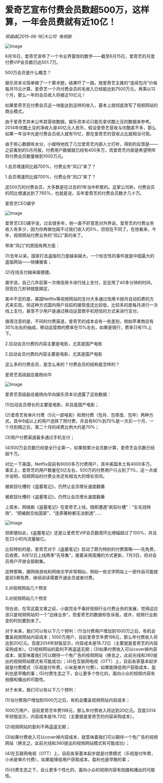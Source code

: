 # 爱奇艺宣布付费会员数超500万，这样算，一年会员费就有近10亿！

*郑道森|2015-06-16|大公司 
                                                电视剧*

![Image](http://si1.go2yd.com/get-image/0LKNX3P8RZg)

6月16日，爱奇艺宣布了一个令业界震惊的数字——截至6月15日，爱奇艺的月度付费VIP会员数已达501.7万。

500万会员是什么概念？

娱乐资本论简单做了一个算术题，结果吓了一跳。按爱奇艺主推的“连续包月”价格每月15元计算，爱奇艺一个月付费会员的毛收入已经能达到7500万元，再乘以12个月，那么一年的会员收入将接近10亿元！

如果爱奇艺在付费会员这一块能达到这样的收入，基本上就彻底改写了视频网站的商业模式。

由于爱奇艺并未公布其营收数据，娱乐资本论只能先拿优酷土豆的数据来参考。2014年优酷土豆的净收入是40亿元人民币，假设爱奇艺营收与优酷差不多，那么如果一年当中光是付费会员收入就有10亿，那在爱奇艺的营收占比就相当可观。

由于担心数据有水分，小娱特地找了几位爱奇艺内部人士打听，得到的反馈是——之前看到的5月月报，付费用户数据就已经有400多万，而爱奇艺内部是希望明年将付费会员数量做到1000万元。

1.会员增速同比超700%，付费业务“风口”来了？

1.会员增速同比超700%，付费业务“风口”来了？

这500万的付费会员，大多数是在过去的1年当中积累的。这家公司称，付费会员的同比增速达到了765%，也就是说，去年爱奇艺的付费会员数才几十万。

爱奇艺CEO龚宇

![Image](http://si1.go2yd.com/get-image/0LKNX8d0pCS)

爱奇艺CEO龚宇说，过去很多年，他一直不好意思对外界说，爱奇艺的付费业务收入有多少，因为你再做也超不过我们收入的5%，但现在不同了。在他看来，今年，视频网站付费业务的“风口”真的来了。

带来“风口”的原因有两方面：

(1)去年以来，国家打击盗版的力度越来越大，一个标志性的事件就是中国最大的盗版网站——快播被查；

(2)在线支付越来越便捷。

龚宇说，自己几年前第一次用信用卡进行线上支付，足足用了40多分钟的时间，但现在几秒钟就能搞定。

美中不足的是，美国Netflix等视频网站的支付大多通过信用卡按月自动扣费的方式来实现，但这种方式国内用户目前的接受度还比较低，比较多的是每月进行一次线上支付，甚至不少用户是通过移动运营商手机短信的方式来进行支付。

值得注意的是，不同的付费渠道，爱奇艺的成本会有一些差别，例如苹果商店有30%左右的抽成，移动运营商的费率在15%左右，如果是银行，费率只有1%上下。

2.拉动会员付费的内容主要是电影，尤其是国产电影

2.拉动会员付费的内容主要是电影，尤其是国产电影

这么多的付费会员，是怎么来的？付费会员的结构是怎样的？

爱奇艺高级副总裁杨向华

![Image](http://si1.go2yd.com/get-image/0LKNX5zaoD2)

爱奇艺高级副总裁杨向华向娱乐资本论透露了这些数据：

(1)拉动会员增长的主要是电影，并且是国产电影；

(2)爱奇艺有单片付费（5元一部电影）和预付费（包月、包季度、包年）两种方式，其中9成以上的用户选择了预付费，并且有60%到70%是一次买一个月，一个月到期之后，第二个月的续费比例大约是70%；

(3)用户付费渠道最多通过手机支付；

(4)500万会员数已经是全行业第一，如果按累计会员数计算，爱奇艺会员数已经超千万。

对比一下美国，Netflix目前有6000多万付费用户，其中美国本土有4000多万。事实上，爱奇艺的用户数量在5亿左右，500万的付费用户只占到了1%，这一点或许说明，视频网站的付费业务还有相当大的增长空间。

被疯狂吐槽的《盗墓笔记》，仍然让会员增长速度翻番

被疯狂吐槽的《盗墓笔记》，仍然让会员增长速度翻番

上周末，网络剧《盗墓笔记》在爱奇艺上线，随即遭遇“疯狂吐槽”：“五毛钱特效”、“把编剧交给国家”、“连原著粉都无法剧透”……

![Image](http://si1.go2yd.com/get-image/0LKNX7SKTsu)

但即便如此，《盗墓笔记》还是让爱奇艺VIP会员数周环比增幅超过了100%，并且在22小时内流量破亿。

比较特别的是，爱奇艺对于《盗墓笔记》启动了颇为特别的付费策略——先免费，后收费。6月12日上线两季“先导集”，接着采用周播的方式更新，7月3日，将对会员用户开放全部剧集。

这种策略，跟网络游戏和网络文学非常相似，例如一些文学网站上一部作品可能就是前5章免费，继续阅读需要开通会员或者付费。

3.对视频网站几个预言

3.对视频网站几个预言

坦白说，在写这篇文章之前，小娱完全不看好视频行业付费业务的发展，觉得这应该只是视频网站的一个“边缘业务”。但爱奇艺的数据却告诉我，或许，视频行业剧变的时刻要到来了。

对于未来，我们可以有以下几个预判：(1)当付费用户增加到1000万之后，有机会覆盖视频网站内容成本；1000万用户，目前爱奇艺年费198元，那么年付费收入将达到20亿元。百度2014年财报显示，内容成本是18.72亿（主要就是爱奇艺的内容采购成本）。(2)视频网站的盈利不再遥遥无期；(3)如果付费收入可以cover掉内容成本，就意味着我们可以期待一个免广告的视频网站（换言之，此前光线和360提出的视频网站模式有可能成功）；(4)在互联网电视（OTT）上，目前各家基本起步就是付费模式（乐视是付年费，小米是单片付费），如果能降低用户获取成本，盈利也是早晚的事；(5)付费生态之下，会让更多个性化的，面向小众的视频内容有拍摄和播出的可能性。

对于未来，我们可以有以下几个预判：

(1)当付费用户增加到1000万之后，有机会覆盖视频网站内容成本；

1000万用户，目前爱奇艺年费198元，那么年付费收入将达到20亿元。百度2014年财报显示，内容成本是18.72亿（主要就是爱奇艺的内容采购成本）。

(2)视频网站的盈利不再遥遥无期；

(3)如果付费收入可以cover掉内容成本，就意味着我们可以期待一个免广告的视频网站（换言之，此前光线和360提出的视频网站模式有可能成功）；

(4)在互联网电视（OTT）上，目前各家基本起步就是付费模式（乐视是付年费，小米是单片付费），如果能降低用户获取成本，盈利也是早晚的事；

(5)付费生态之下，会让更多个性化的，面向小众的视频内容有拍摄和播出的可能性。

